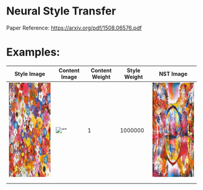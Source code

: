 # Neural Style Transfer

Paper Reference: https://arxiv.org/pdf/1508.06576.pdf

# Examples:
|  Style Image | Content Image  |  Content Weight |  Style Weight |  NST Image |
|---|---|---|---|---|
|<img src="./images/style_images/ben_giles.jpg" alt= “” width="250px" height="250px">|<img src="./images/content_images/green_bridge.jpeg" alt= “” width="250px" height="250px">|   1|   1000000|  <img src="./nst_images/ben_giles_green_bridge_df5065e9-76ee-4f0d-80c3-3a168901193d.jpg" alt= “” width="250px" height="250px"> |
|   |   |   |   |   |
|   |   |   |   |   |
